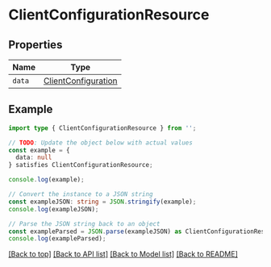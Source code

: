 # ClientConfigurationResource

## Properties

| Name   | Type                                          |
| ------ | --------------------------------------------- |
| `data` | [ClientConfiguration](ClientConfiguration.md) |

## Example

```typescript
import type { ClientConfigurationResource } from '';

// TODO: Update the object below with actual values
const example = {
  data: null
} satisfies ClientConfigurationResource;

console.log(example);

// Convert the instance to a JSON string
const exampleJSON: string = JSON.stringify(example);
console.log(exampleJSON);

// Parse the JSON string back to an object
const exampleParsed = JSON.parse(exampleJSON) as ClientConfigurationResource;
console.log(exampleParsed);
```

[[Back to top]](#) [[Back to API list]](../README.md#api-endpoints) [[Back to Model list]](../README.md#models) [[Back to README]](../README.md)

